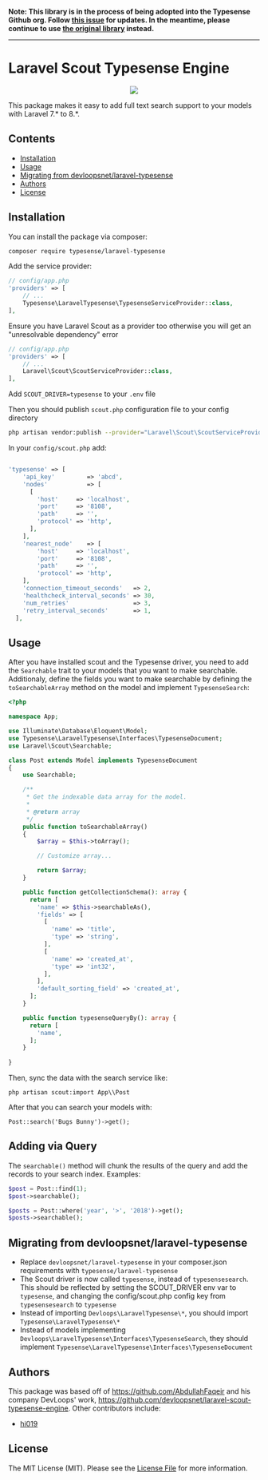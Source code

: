 **Note: This library is in the process of being adopted into the Typesense Github org. Follow [this issue](https://github.com/typesense/laravel-scout-typesense-engine/issues/1) for updates. In the meantime, please continue to use [the original library](https://github.com/devloopsnet/laravel-scout-typesense-engine) instead.**

---

<!--

[![Latest Version on Packagist](https://img.shields.io/packagist/v/typesense/laravel-typesense.svg?style=for-the-badge)](https://packagist.org/packages/typesense/laravel-typesense)

[![PHP from Packagist](https://img.shields.io/packagist/php-v/typesense/laravel-typesense?style=flat-square)](https://packagist.org/packages/typesense/laravel-typesense) [![Total Downloads](https://img.shields.io/packagist/dt/typesense/laravel-typesense.svg?style=flat-square)](https://packagist.org/packages/typesense/laravel-typesense)

-->

# Laravel Scout Typesense Engine
<p align="center">
    <img src="https://banners.beyondco.de/typesense%2Flaravel-typesense.png?theme=dark&packageManager=composer+require&packageName=typesense%2Flaravel-typesense&pattern=architect&style=style_1&description=Easy+Typesense+support+for+Laravel+Scout&md=1&showWatermark=0&fontSize=100px&images=https%3A%2F%2Flaravel.com%2Fimg%2Flogomark.min.svg">
</p>

This package makes it easy to add full text search support to your models with Laravel 7.\* to 8.\*. 

## Contents

- [Installation](#installation)
- [Usage](#usage)
- [Migrating from devloopsnet/laravel-typesense](#migrating-from-devloopsnetlaravel-typesense)
- [Authors](#authors)
- [License](#license)


## Installation

You can install the package via composer:

``` bash
composer require typesense/laravel-typesense
```

Add the service provider:

```php
// config/app.php
'providers' => [
    // ...
    Typesense\LaravelTypesense\TypesenseServiceProvider::class,
],
```

Ensure you have Laravel Scout as a provider too otherwise you will get an "unresolvable dependency" error

```php
// config/app.php
'providers' => [
    // ...
    Laravel\Scout\ScoutServiceProvider::class,
],
```

Add  `SCOUT_DRIVER=typesense` to your `.env` file

Then you should publish `scout.php` configuration file to your config directory

```bash
php artisan vendor:publish --provider="Laravel\Scout\ScoutServiceProvider"
```

In your `config/scout.php` add:

```php

'typesense' => [
    'api_key'         => 'abcd',
    'nodes'           => [
      [
        'host'     => 'localhost',
        'port'     => '8108',
        'path'     => '',
        'protocol' => 'http',
      ],
    ],
    'nearest_node'    => [
        'host'     => 'localhost',
        'port'     => '8108',
        'path'     => '',
        'protocol' => 'http',
    ],
    'connection_timeout_seconds'   => 2,
    'healthcheck_interval_seconds' => 30,    
    'num_retries'                  => 3,
    'retry_interval_seconds'       => 1,
  ],
```

## Usage

After you have installed scout and the Typesense driver, you need to add the
`Searchable` trait to your models that you want to make searchable. Additionaly,
define the fields you want to make searchable by defining the `toSearchableArray` method on the model and implement `TypesenseSearch`:

```php
<?php

namespace App;

use Illuminate\Database\Eloquent\Model;
use Typesense\LaravelTypesense\Interfaces\TypesenseDocument;
use Laravel\Scout\Searchable;

class Post extends Model implements TypesenseDocument
{
    use Searchable;

    /**
     * Get the indexable data array for the model.
     *
     * @return array
     */
    public function toSearchableArray()
    {
        $array = $this->toArray();

        // Customize array...

        return $array;
    }

    public function getCollectionSchema(): array {
      return [
        'name' => $this->searchableAs(),
        'fields' => [
          [
            'name' => 'title',
            'type' => 'string',
          ],
          [
            'name' => 'created_at',
            'type' => 'int32',
          ],
        ],
        'default_sorting_field' => 'created_at',
      ];
    }

    public function typesenseQueryBy(): array {
      return [
        'name',
      ];
    }
    
}
```

Then, sync the data with the search service like:

`php artisan scout:import App\\Post`

After that you can search your models with:

`Post::search('Bugs Bunny')->get();`

## Adding via Query
The `searchable()` method will chunk the results of the query and add the records to your search index. Examples:

```php
$post = Post::find(1);
$post->searchable();

$posts = Post::where('year', '>', '2018')->get();
$posts->searchable();
```

## Migrating from devloopsnet/laravel-typesense
- Replace `devloopsnet/laravel-typesense` in your composer.json requirements with `typesense/laravel-typesense`
- The Scout driver is now called `typesense`, instead of `typesensesearch`. This should be reflected by setting the SCOUT_DRIVER env var to `typesense`,
  and changing the config/scout.php config key from `typesensesearch` to `typesense`
- Instead of importing `Devloops\LaravelTypesense\*`, you should import `Typesense\LaravelTypesense\*`
- Instead of models implementing `Devloops\LaravelTypesense\Interfaces\TypesenseSearch`, they should implement `Typesense\LaravelTypesense\Interfaces\TypesenseDocument`

## Authors
This package was based off of https://github.com/AbdullahFaqeir and his company DevLoops' work, https://github.com/devloopsnet/laravel-scout-typesense-engine. Other contributors include:

- [hi019](https://github.com/hi019)

## License

The MIT License (MIT). Please see the [License File](LICENSE.md) for more information.
